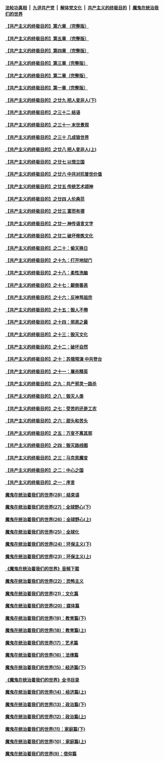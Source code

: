 ####  [法轮功真相](../../../../basic/blob/master/README.md?t=03111827) &nbsp;|&nbsp; [九评共产党](../../../../9ping.md/blob/master/README.md?t=03111827) &nbsp;|&nbsp; [解体党文化](../../../../jtdwh.md/blob/master/README.md?t=03111827)  &nbsp;|&nbsp; [共产主义的终极目的](../../../../gczydzjmd.md/blob/master/README.md?t=03111827) &nbsp;|&nbsp; [魔鬼在统治我们的世界](../../../../mgztzwmdsj.md/blob/master/README.md?t=03111827) 

#### [【共产主义的终极目的】第六章 （完整版）](../pages/nsc422/n11428913.md?t=03111827) 

#### [【共产主义的终极目的】第五章 （完整版）](../pages/nsc422/n11428912.md?t=03111827) 

#### [【共产主义的终极目的】第四章 （完整版）](../pages/nsc422/n11428907.md?t=03111827) 

#### [【共产主义的终极目的】第三章（完整版）](../pages/nsc422/n11428848.md?t=03111827) 

#### [【共产主义的终极目的】第二章（完整版）](../pages/nsc422/n11428831.md?t=03111827) 

#### [【共产主义的终极目的】第一章（完整版）](../pages/nsc422/n11417651.md?t=03111827) 

#### [【共产主义的终极目的】之廿九 把人变非人(下)](../pages/nsc422/n11344140.md?t=03111827) 

#### [【共产主义的终极目的】之三十二 结语](../pages/nsc422/n11360535.md?t=03111827) 

#### [【共产主义的终极目的】之三十一 末世景观](../pages/nsc422/n11351129.md?t=03111827) 

#### [【共产主义的终极目的】之三十 几成狼世界](../pages/nsc422/n11348280.md?t=03111827) 

#### [【共产主义的终极目的】之廿八 把人变非人(上)](../pages/nsc422/n11340492.md?t=03111827) 

#### [【共产主义的终极目的】之廿七 以恨立国](../pages/nsc422/n11336944.md?t=03111827) 

#### [【共产主义的终极目的】之廿六 中共对抗普世价值](../pages/nsc422/n11324785.md?t=03111827) 

#### [【共产主义的终极目的】之廿五 传统艺术颂神](../pages/nsc422/n11296396.md?t=03111827) 

#### [【共产主义的终极目的】之廿四 人伦典范](../pages/nsc422/n11296397.md?t=03111827) 

#### [【共产主义的终极目的】之廿三 富而有德](../pages/nsc422/n11283598.md?t=03111827) 

#### [【共产主义的终极目的】之廿一 神传语言文字](../pages/nsc422/n11263265.md?t=03111827) 

#### [【共产主义的终极目的】之廿二 破坏修炼文化](../pages/nsc422/n11245728.md?t=03111827) 

#### [【共产主义的终极目的】之二十：偷天换日](../pages/nsc422/n11238846.md?t=03111827) 

#### [【共产主义的终极目的】之十九：打开地狱门](../pages/nsc422/n11206376.md?t=03111827) 

#### [【共产主义的终极目的】之十八：柔性洗脑](../pages/nsc422/n11199994.md?t=03111827) 

#### [【共产主义的终极目的】之十七：颠倒善恶](../pages/nsc422/n11179782.md?t=03111827) 

#### [【共产主义的终极目的】之十六：反神骂祖宗](../pages/nsc422/n11166798.md?t=03111827) 

#### [【共产主义的终极目的】之十五：毁人不倦](../pages/nsc422/n11166792.md?t=03111827) 

#### [【共产主义的终极目的】之十四：邪恶之最](../pages/nsc422/n11150249.md?t=03111827) 

#### [【共产主义的终极目的】之十三：毁灭文化](../pages/nsc422/n11135227.md?t=03111827) 

#### [【共产主义的终极目的】之十二：破坏自然](../pages/nsc422/n11135214.md?t=03111827) 

#### [【共产主义的终极目的】之十：苏俄预演 中共登台](../pages/nsc422/n11118424.md?t=03111827) 

#### [【共产主义的终极目的】之十一：屠杀精英](../pages/nsc422/n11118442.md?t=03111827) 

#### [【共产主义的终极目的】之九：共产邪灵一路杀](../pages/nsc422/n11114139.md?t=03111827) 

#### [【共产主义的终极目的】之八：毁灭人类](../pages/nsc422/n11108503.md?t=03111827) 

#### [【共产主义的终极目的】之七：受苦的还是工农](../pages/nsc422/n11101809.md?t=03111827) 

#### [【共产主义的终极目的】之六：甜头和苦头](../pages/nsc422/n11096971.md?t=03111827) 

#### [【共产主义的终极目的】之五：万变不离其邪](../pages/nsc422/n11091285.md?t=03111827) 

#### [【共产主义的终极目的】之四：毁灭路线图](../pages/nsc422/n11086284.md?t=03111827) 

#### [【共产主义的终极目的】之三：马克思魔变](../pages/nsc422/n11061941.md?t=03111827) 

#### [【共产主义的终极目的】之二：中心之国](../pages/nsc422/n11047728.md?t=03111827) 

#### [【共产主义的终极目的】之一：序言](../pages/nsc422/n11086077.md?t=03111827) 

#### [魔鬼在统治着我们的世界(28)：结束语](../pages/nsc422/n10936246.md?t=03111827) 

#### [魔鬼在统治着我们的世界(27)：全球野心(下)](../pages/nsc422/n10928319.md?t=03111827) 

#### [魔鬼在统治着我们的世界(26)：全球野心(上)](../pages/nsc422/n10900318.md?t=03111827) 

#### [魔鬼在统治着我们的世界(25)：全球化](../pages/nsc422/n10788205.md?t=03111827) 

#### [魔鬼在统治着我们的世界(24)：环保主义(下)](../pages/nsc422/n10695307.md?t=03111827) 

#### [魔鬼在统治着我们的世界(23)：环保主义(上)](../pages/nsc422/n10688613.md?t=03111827) 

#### [《魔鬼在统治着我们的世界》音频下载](../pages/nsc422/n10635553.md?t=03111827) 

#### [魔鬼在统治着我们的世界(22)：恐怖主义](../pages/nsc422/n10614727.md?t=03111827) 

#### [魔鬼在统治着我们的世界(21)：文化篇](../pages/nsc422/n10597706.md?t=03111827) 

#### [魔鬼在统治着我们的世界(20)：媒体篇](../pages/nsc422/n10586579.md?t=03111827) 

#### [魔鬼在统治着我们的世界(19)：教育篇(下)](../pages/nsc422/n10564808.md?t=03111827) 

#### [魔鬼在统治着我们的世界(18)：教育篇(上)](../pages/nsc422/n10526970.md?t=03111827) 

#### [魔鬼在统治着我们的世界(17)：艺术篇](../pages/nsc422/n10499093.md?t=03111827) 

#### [魔鬼在统治着我们的世界(16)：法律篇](../pages/nsc422/n10485969.md?t=03111827) 

#### [魔鬼在统治着我们的世界(15)：经济篇(下)](../pages/nsc422/n10469975.md?t=03111827) 

#### [《魔鬼在统治着我们的世界》全书目录](../pages/nsc422/n10464261.md?t=03111827) 

#### [魔鬼在统治着我们的世界(14)：经济篇(上)](../pages/nsc422/n10457370.md?t=03111827) 

#### [魔鬼在统治着我们的世界(13)：政治篇(下)](../pages/nsc422/n10448270.md?t=03111827) 

#### [魔鬼在统治着我们的世界(12)：政治篇(上)](../pages/nsc422/n10444576.md?t=03111827) 

#### [魔鬼在统治着我们的世界(11)：家庭篇(下)](../pages/nsc422/n10440961.md?t=03111827) 

#### [魔鬼在统治着我们的世界(10)：家庭篇(上)](../pages/nsc422/n10435448.md?t=03111827) 

#### [魔鬼在统治着我们的世界(9)：信仰篇](../pages/nsc422/n10432159.md?t=03111827) 

